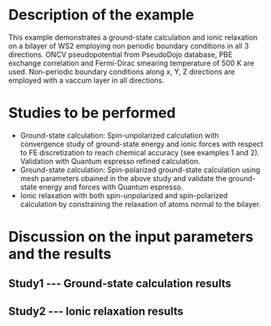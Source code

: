 Description of the example
==========================
This example demonstrates a ground-state calculation and ionic relaxation on a bilayer of WS2 employing non periodic boundary conditions in all 3 directions.
ONCV pseudopotential from PseudoDojo database, PBE exchange correlation and Fermi-Dirac smearing temperature of 500 K are used. Non-periodic boundary conditions along x, Y, Z directions are
employed with a vaccum layer in all directions.

Studies to be performed
=======================
* Ground-state calculation: Spin-unpolarized calculation with convergence study of ground-state energy and ionic forces with respect to FE discretization to reach chemical accuracy (see examples 1 and 2). Validation with Quantum espresso refined calculation.
* Ground-state calculation: Spin-polarized ground-state calculation using mesh parameters obained in the above study and validate the ground-state energy and forces with Quantum espresso.
* Ionic relaxation with both spin-unpolarized and spin-polarized calculation by constraining the relaxation of atoms normal to the bilayer.


Discussion on the input parameters and the results
===================================================

Study1 --- Ground-state calculation results
-------------------------------------------

Study2 --- Ionic relaxation results
-----------------------------------
